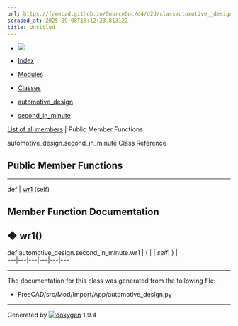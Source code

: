 ```yaml
---
url: https://freecad.github.io/SourceDoc/d4/d2d/classautomotive__design_1_1second__in__minute.html
scraped_at: 2025-09-08T15:12:23.813122
title: Untitled
---
```


  * [ ![](https://www.freecad.org/svg/logo-freecad.svg) ](https://freecadweb.org "FreeCAD")
  * [Index](../../index.html "Index")
  * [Modules](../../modules.html "Modules list")
  * [Classes](../../annotated.html "Annotated list")

  * [automotive_design](../../d4/ddf/namespaceautomotive__design.html)
  * [second_in_minute](../../d4/d2d/classautomotive__design_1_1second__in__minute.html)

[List of all members](../../df/d4e/classautomotive__design_1_1second__in__minute-members.html) | Public Member Functions

automotive_design.second_in_minute Class Reference

##  Public Member Functions  
  
---  
def | [wr1](../../d4/d2d/classautomotive__design_1_1second__in__minute.html#a21fd490c89a8ac0db90d17967aea9745) (self)  
  
## Member Function Documentation

## ◆ wr1()

def automotive_design.second_in_minute.wr1  | ( |  | _self_| ) |   
---|---|---|---|---|---  
  
* * *

The documentation for this class was generated from the following file:

  * FreeCAD/src/Mod/Import/App/automotive_design.py

* * *

Generated by
[![doxygen](../../doxygen.svg)](https://www.doxygen.org/index.html) 1.9.4

